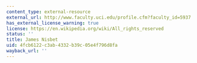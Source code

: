 ```yaml
---
content_type: external-resource
external_url: http://www.faculty.uci.edu/profile.cfm?faculty_id=5937
has_external_license_warning: true
license: https://en.wikipedia.org/wiki/All_rights_reserved
status: ''
title: James Nisbet
uid: 4fcb6122-c3ab-4332-b39c-05e4f796d8fa
wayback_url: ''
---
```

